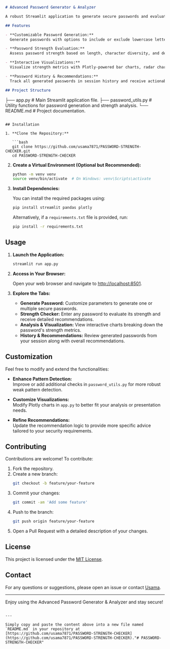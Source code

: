 ```markdown
# Advanced Password Generator & Analyzer

A robust Streamlit application to generate secure passwords and evaluate their strength with detailed analysis and interactive visualizations.

## Features

- **Customizable Password Generation:**  
  Generate passwords with options to include or exclude lowercase letters, uppercase letters, digits, symbols, and even avoid ambiguous characters.

- **Password Strength Evaluation:**  
  Assess password strength based on length, character diversity, and detection of common weak patterns (e.g., "password", "123456", repeated or sequential characters).

- **Interactive Visualizations:**  
  Visualize strength metrics with Plotly-powered bar charts, radar charts, and scatter plots, providing an intuitive breakdown of password quality.

- **Password History & Recommendations:**  
  Track all generated passwords in session history and receive actionable recommendations to improve overall security.

## Project Structure

```
├── app.py              # Main Streamlit application file.
├── password_utils.py   # Utility functions for password generation and strength analysis.
└── README.md           # Project documentation.
```

## Installation

1. **Clone the Repository:**

   ```bash
   git clone https://github.com/usama7871/PASSWORD-STRENGTH-CHECKER.git
   cd PASSWORD-STRENGTH-CHECKER
   ```

2. **Create a Virtual Environment (Optional but Recommended):**

   ```bash
   python -m venv venv
   source venv/bin/activate  # On Windows: venv\Scripts\activate
   ```

3. **Install Dependencies:**

   You can install the required packages using:
   ```bash
   pip install streamlit pandas plotly
   ```

   Alternatively, if a `requirements.txt` file is provided, run:
   ```bash
   pip install -r requirements.txt
   ```

## Usage

1. **Launch the Application:**

   ```bash
   streamlit run app.py
   ```

2. **Access in Your Browser:**

   Open your web browser and navigate to [http://localhost:8501](http://localhost:8501).

3. **Explore the Tabs:**

   - **Generate Password:** Customize parameters to generate one or multiple secure passwords.
   - **Strength Checker:** Enter any password to evaluate its strength and receive detailed recommendations.
   - **Analysis & Visualization:** View interactive charts breaking down the password's strength metrics.
   - **History & Recommendations:** Review generated passwords from your session along with overall recommendations.

## Customization

Feel free to modify and extend the functionalities:

- **Enhance Pattern Detection:**  
  Improve or add additional checks in `password_utils.py` for more robust weak pattern detection.

- **Customize Visualizations:**  
  Modify Plotly charts in `app.py` to better fit your analysis or presentation needs.

- **Refine Recommendations:**  
  Update the recommendation logic to provide more specific advice tailored to your security requirements.

## Contributing

Contributions are welcome! To contribute:

1. Fork the repository.
2. Create a new branch:  
   ```bash
   git checkout -b feature/your-feature
   ```
3. Commit your changes:  
   ```bash
   git commit -am 'Add some feature'
   ```
4. Push to the branch:  
   ```bash
   git push origin feature/your-feature
   ```
5. Open a Pull Request with a detailed description of your changes.

## License

This project is licensed under the [MIT License](LICENSE).

## Contact

For any questions or suggestions, please open an issue or contact [Usama](https://github.com/usama7871).

---

Enjoy using the Advanced Password Generator & Analyzer and stay secure!
```

---

Simply copy and paste the content above into a new file named `README.md` in your repository at [https://github.com/usama7871/PASSWORD-STRENGTH-CHECKER](https://github.com/usama7871/PASSWORD-STRENGTH-CHECKER)."# PASSWORD-STRENGTH-CHECKER" 
